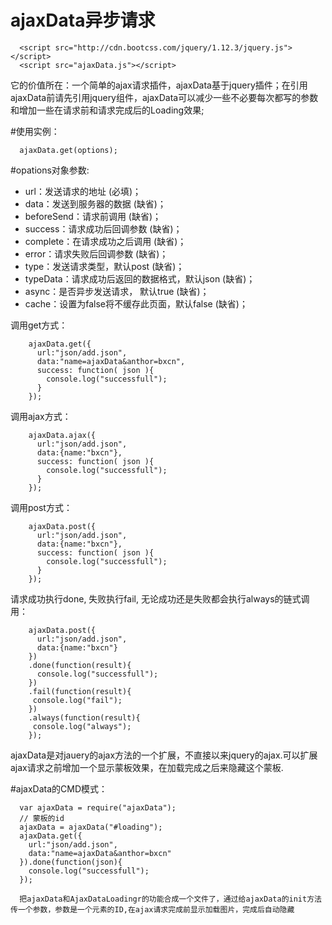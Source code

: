 ajaxData异步请求
=======================

```
  <script src="http://cdn.bootcss.com/jquery/1.12.3/jquery.js"></script>
  <script src="ajaxData.js"></script>
```

它的价值所在：一个简单的ajax请求插件，ajaxData基于jquery插件；在引用ajaxData前请先引用jquery组件，ajaxData可以减少一些不必要每次都写的参数和增加一些在请求前和请求完成后的Loading效果;

#使用实例：

```
  ajaxData.get(options);
```

#opations对象参数:
 * url：发送请求的地址 (必填)；
 * data：发送到服务器的数据 (缺省)；
 * beforeSend：请求前调用 (缺省)；
 * success：请求成功后回调参数 (缺省)；
 * complete：在请求成功之后调用 (缺省)；
 * error：请求失败后回调参数 (缺省)；
 * type：发送请求类型，默认post (缺省)；
 * typeData：请求成功后返回的数据格式，默认json (缺省)；
 * async：是否异步发送请求， 默认true (缺省)；
 * cache：设置为false将不缓存此页面，默认false (缺省)；


  
调用get方式：
```
    ajaxData.get({
      url:"json/add.json",
      data:"name=ajaxData&anthor=bxcn",
      success: function( json ){
        console.log("successfull");
      }
    });
```
调用ajax方式：
```
    ajaxData.ajax({
      url:"json/add.json",
      data:{name:"bxcn"},
      success: function( json ){
        console.log("successfull");
      }
    });
```
调用post方式：
```
    ajaxData.post({
      url:"json/add.json",
      data:{name:"bxcn"},
      success: function( json ){
        console.log("successfull");
      }
    });
```

请求成功执行done, 失败执行fail, 无论成功还是失败都会执行always的链式调用：
```
    ajaxData.post({
      url:"json/add.json",
      data:{name:"bxcn"}
    })
    .done(function(result){
      console.log("successfull");
    })
    .fail(function(result){
     console.log("fail");
    })
    .always(function(result){
     console.log("always");
    });
```

ajaxData是对jauery的ajax方法的一个扩展，不直接以来jquery的ajax.可以扩展ajax请求之前增加一个显示蒙板效果，在加载完成之后来隐藏这个蒙板.

#ajaxData的CMD模式：
```  
  var ajaxData = require("ajaxData");
  // 蒙板的id
  ajaxData = ajaxData("#loading");
  ajaxData.get({
    url:"json/add.json",
    data:"name=ajaxData&anthor=bxcn"
  }).done(function(json){
    console.log("successfull");
  });

  把ajaxData和AjaxDataLoadingr的功能合成一个文件了，通过给ajaxData的init方法传一个参数，参数是一个元素的ID,在ajax请求完成前显示加载图片，完成后自动隐藏
```





